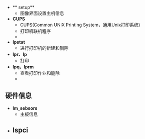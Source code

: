 - ** setup**
	- 图像界面设置主机信息
- **CUPS**
	- CUPS(Common UNIX Printing System，通用Unix打印系统)
	- 打印机联机程序
	- 
- **lpstat**
	- 进行打印机的新建和删除
- **lpr、lp**
	- 打印
- **lpq、lprm**
	- 查看打印作业和删除
	- 
## 硬件信息
- **lm_sebsors**
	- 主板信息
- **lspci**
	- 
<!--stackedit_data:
eyJoaXN0b3J5IjpbMjA5MTM1NTg4MCwtMTY1MTA1NzM1OSwtOD
c0NTkzOTI2LDE1MjQyMjEyMzksLTIwODg3NDY2MTJdfQ==
-->